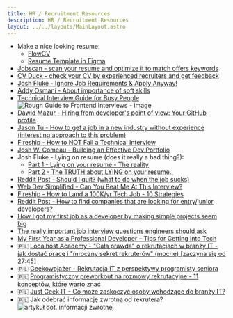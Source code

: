 ```yaml
---
title: HR / Recruitment Resources
description: HR / Recruitment Resources
layout: ../../layouts/MainLayout.astro
---
```


- Make a nice looking resume:
  - [FlowCV](https://flowcv.io/)
  - [Resume Template in Figma](https://www.figma.com/community/file/1104429213755894357)
- [Jobscan - scan your resume and optimize it to match offers keywords](https://www.jobscan.co/)
- [CV Duck - check your CV by experienced recruiters and get feedback](https://cvduck.pro/)
- [Josh Fluke - Ignore Job Requirements & Apply Anyway!](https://www.youtube.com/watch?v=NaPezvkzl8U)
- [Addy Osmani - About importance of soft skills](https://addyosmani.com/blog/software-engineering-soft-parts/)
- [Technical Interview Guide for Busy People](https://www.techinterviewhandbook.org/)
  ![Rough Guide to Frontend Interviews - image](https://media.discordapp.net/attachments/918032586809438258/933647593752363018/ekcpgo047q881.png)
- [Dawid Mazur - Hiring from developer's point of view: Your GitHub profile](https://www.linkedin.com/feed/update/urn:li:activity:6900405038557339648)
- [Jason Tu - How to get a job in a new industry without experience (interesting approach to this problem)](https://jasont.co/no-experience/)
- [Fireship - How to NOT Fail a Technical Interview](https://www.youtube.com/watch?v=1t1_a1BZ04o)
- [Josh W. Comeau - Building an Effective Dev Portfolio](https://www.joshwcomeau.com/effective-portfolio/download-book/)
- Josh Fluke - Lying on resume (does it really a bad thing?):
  - [Part 1 - Lying on your resume - The reality](https://youtu.be/6ufwxkurKKg)
  - [Part 2 - The TRUTH about LYING on your resume..](https://youtu.be/90g8EMyIqeU)
- [Reddit Post - Should I quit? (what to do when the job sucks)](https://www.reddit.com/r/reactjs/comments/vyrhsx/should_i_quit/)
- [Web Dev Simplified - Can You Beat Me At This Interview?](https://youtu.be/ud8QZIdBxPw)
- [Fireship - How to Land a 100K/yr Tech Job - 10 Strategies](https://www.youtube.com/watch?v=Xg9ihH15Uto)
- [Reddit Post - How to find companies that are looking for entry/junior developers?](https://www.reddit.com/r/cscareerquestions/comments/wy8za7/how_to_find_companies_with_a_low_barbarrier_of/)
- [How I got my first job as a developer by making simple projects seem big](https://dev.to/yuridevat/how-i-got-my-first-job-as-a-developer-by-making-simple-projects-seem-big-48oi)
- [The really important job interview questions engineers should ask](https://posthog.com/blog/what-to-ask-in-interviews?utm_source=substack&utm_medium=email)
- [My First Year as a Professional Developer – Tips for Getting into Tech](https://www.freecodecamp.org/news/my-first-year-as-a-professional-developer-tips-for-getting-into-tech)
- 🇵🇱 [Localhost Academy - "Cała prawda" o rekrutacjach w branży IT - jak dostać pracę i "mroczny sekret rekruterów" (mocne) [zaczyna się od 27:45]](https://youtu.be/Mp7HTWZ6FyE?t=1665)
- 🇵🇱 [Geekowojażer - Rekrutacja IT z perspektywy programisty seniora](https://www.geekowojazer.pl/rekrutacja-it-programista/)
- 🇵🇱 [Programistyczny preworkout na rozmowy rekrutacyjne - 11 konceptów, które warto znać](https://app.minicoursegenerator.com/5RgSg_hWwEebgf1KuVnzFA/1)
- 🇵🇱 [Just Geek IT - Co może zaskoczyć osoby wchodzące do branży IT?](https://geek.justjoin.it/co-moze-zaskoczyc-osoby-wchodzace-do-branzy-it)
- 🇵🇱 Jak odebrać informację zwrotną od rekrutera?
  ![artykuł dot. informacji zwrotnej](/images/misc/pl_hr_response.png)
